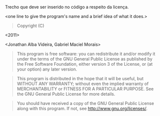 Trecho que deve ser inserido no código a respeito da licença.


<one line to give the program's name and a brief idea of what it does.>
> Copyright (C) 

&lt;2011&gt;

  <Jonathan Alba Videira, Gabriel Maciel Morais>

> This program is free software: you can redistribute it and/or modify
> it under the terms of the GNU General Public License as published by
> the Free Software Foundation, either version 3 of the License, or
> (at your option) any later version.

> This program is distributed in the hope that it will be useful,
> but WITHOUT ANY WARRANTY; without even the implied warranty of
> MERCHANTABILITY or FITNESS FOR A PARTICULAR PURPOSE.  See the
> GNU General Public License for more details.

> You should have received a copy of the GNU General Public License
> along with this program.  If not, see <http://www.gnu.org/licenses/>.